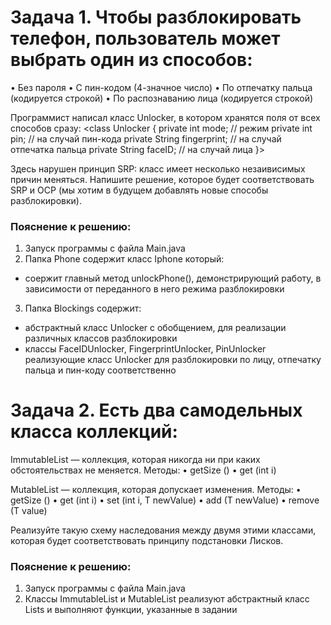 # Задача 1. Чтобы разблокировать телефон, пользователь может выбрать один из способов:
• Без пароля
• С пин-кодом (4-значное число)
• По отпечатку пальца (кодируется строкой)
• По распознаванию лица (кодируется строкой)

Программист написал класс Unlocker, в котором хранятся поля от всех способов сразу:
<class Unlocker {
private int mode; // режим
private int pin; // на случай пин-кода
private String fingerprint; // на случай отпечатка пальца
private String faceID; // на случай лица
}> 

Здесь нарушен принцип SRP: класс имеет несколько незаивисимых причин меняться.
Напишите решение, которое будет соответствовать SRP и OCP (мы хотим в будущем добавлять новые способы разблокировки).

### Пояснение к решению:
1. Запуск программы с файла Main.java
2. Папка Phone содержит класс Iphone который:
* соержит главный метод unlockPhone(), демонстрирующий работу, в зависимости от переданного в него режима разблокировки 
3. Папка Blockings содержит:
* абстрактный класс Unlocker<T> с обобщением, для реализации различных классов разблокировки
* классы FaceIDUnlocker, FingerprintUnlocker, PinUnlocker реализующие класс Unlocker<T> для разблокировки по лицу, отпечатку пальца и пин-коду соответственно


# Задача 2. Есть два самодельных класса коллекций:

ImmutableList<T> — коллекция, которая никогда ни при каких обстоятельствах не меняется. Методы:
• getSize ()
• get (int i)

MutableList<T> — коллекция, которая допускает изменения. Методы:
• getSize ()
• get (int i)
• set (int i, T newValue)
• add (T newValue)
• remove (T value)

Реализуйте такую схему наследования между двумя этими классами, которая будет соответствовать принципу подстановки Лисков.

### Пояснение к решению:
1. Запуск программы с файла Main.java
2. Классы ImmutableList<T> и MutableList<T> реализуют абстрактный класс Lists<T> и выполняют функции, указанные в задании 
